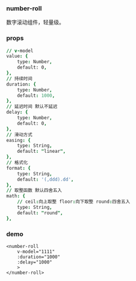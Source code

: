 ### number-roll

数字滚动组件，轻量级。

### props

```j s
// v-model
value: {
    type: Number,
    default: 0,
},
// 持续时间
duration: {
    type: Number,
    default: 1000,
},
// 延迟时间 默认不延迟
delay: {
    type: Number,
    default: 0,
},
// 滑动方式
easing: {
    type: String,
    default: "linear",
},
// 格式化
format: {
    type: String,
    default: '(,ddd).dd',
},
// 取整函数 默认四舍五入
math: {
    // ceil:向上取整 floor:向下取整 round:四舍五入
    type: String,
    default: "round",
},
```

### demo

[demo]: https://liuhaifengzzzzz.github.io/number-roll	"demo"

```vue
<number-roll
    v-model="1111"
    :duration="1000"
    :delay="1000"
    >
</number-roll>
```

